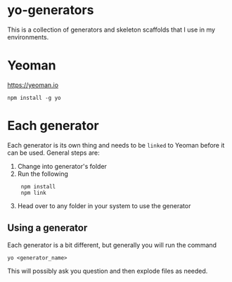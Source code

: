 # yo-generators

This is a collection of generators and skeleton scaffolds that
I use in my environments.

# Yeoman

https://yeoman.io

```shell
npm install -g yo
```

# Each generator

Each generator is its own thing and needs to be `linked` to Yeoman before it can be used. 
General steps are:

1. Change into generator's folder
2. Run the following
   ```shell
    npm install
    npm link
   ```
3. Head over to any folder in your system to use the generator

## Using a generator

Each generator is a bit different, but generally you will run the command
```shell
yo <generator_name>
```

This will possibly ask you question and then explode files as needed.